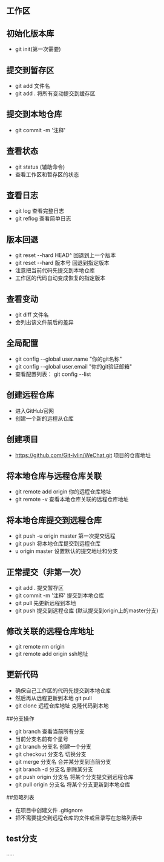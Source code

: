 ## 工作区

## 初始化版本库
- git init(第一次需要)

## 提交到暂存区
- git add 文件名
- git add . 将所有变动提交到缓存区

## 提交到本地仓库
- git commit -m '注释'

## 查看状态
- git status (辅助命令)
- 查看工作区和暂存区的状态

## 查看日志
- git log 查看完整日志
- git reflog 查看简单日志

## 版本回退
- git reset --hard HEAD^ 回退到上一个版本
- git reset --hard 版本号 回退到指定版本
- 注意把当前代码先提交到本地仓库
- 工作区的代码自动变成恢复的指定版本

## 查看变动
- git diff 文件名
- 会列出该文件前后的差异

## 全局配置
-  git config --global user.name "你的git名称"
-  git config --global user.email "你的git验证邮箱"
-  查看配置列表： git config --list

## 创建远程仓库
- 进入GitHub官网
- 创建一个新的远程从仓库

## 创建项目
- https://github.com/Git-lvlin/WeChat.git 项目的仓库地址

## 将本地仓库与远程仓库关联
- git remote add origin 你的远程仓库地址
- git remote -v 查看本地仓库关联的远程仓库地址

## 将本地仓库提交到远程仓库
- git push -u origin master 第一次提交远程
- git push 将本地仓库提交到远程仓库
- u origin master 设置默认的提交地址和分支

## 正常提交（非第一次）
- git add . 提交暂存区
- git commit -m '注释' 提交到本地仓库
- git pull 先更新远程到本地
- git push 提交到远程仓库 (默认提交到origin上的master分支)

## 修改关联的远程仓库地址
- git remote rm origin
- git remote add origin ssh地址

## 更新代码
- 确保自己工作区的代码先提交到本地仓库
- 然后再从远程更新到本地 git pull
- git clone 远程仓库地址  克隆代码到本地
 
##分支操作
- git branch  查看当前所有分支
- 当前分支名前有个星号
- git branch 分支名  创建一个分支
- git checkout 分支名 切换分支
- git merge 分支名  合并某分支到当前分支
- git branch -d 分支名  删除某分支
- git push origin 分支名  将某个分支提交到远程仓库
- git pull origin 分支名  将某个分支更新到本地仓库

##忽略列表
- 在项目中创建文件 .gitignore
- 把不需要提交到远程仓库的文件或目录写在忽略列表中
## test分支
.....
